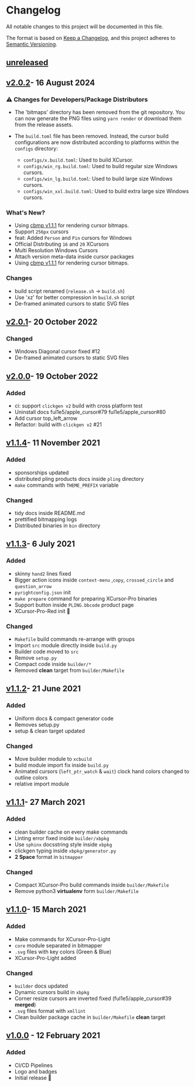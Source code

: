 # Changelog

All notable changes to this project will be documented in this file.

The format is based on [Keep a Changelog](https://keepachangelog.com/en/1.0.0/),
and this project adheres to [Semantic Versioning](https://semver.org/spec/v2.0.0.html).

## [unreleased]

## [v2.0.2]- 16 August 2024

### :warning: Changes for Developers/Package Distributors

-   The 'bitmaps' directory has been removed from the git repository. You can now generate the PNG files using `yarn render` or download them from the release assets.

-   The `build.toml` file has been removed. Instead, the cursor build configurations are now distributed according to platforms within the `configs` directory:
    -   `configs/x.build.toml`: Used to build XCursor.
    -   `configs/win_rg.build.toml`: Used to build regular size Windows cursors.
    -   `configs/win_lg.build.toml`: Used to build large size Windows cursors.
    -   `configs/win_xxl.build.toml`: Used to build extra large size Windows cursors.

### What's New?

-   Using [cbmp v1.1.1](https://github.com/ful1e5/cbmp/tree/v1.1.1) for rendering cursor bitmaps.
-   Support `256px` cursors
-   feat: Added `Person` and `Pin` cursors for Windows
-   Official Distributing `16` and `20` XCursors
-   Multi Resolution Windows Cursors
-   Attach version meta-data inside cursor packages
-   Using [cbmp v1.1.1](https://github.com/ful1e5/cbmp/tree/v1.1.1) for rendering cursor bitmaps.

### Changes

-   build script renamed (`release.sh` -> `build.sh`)
-   Use 'xz' for better compression in `build.sh` script
-   De-framed animated cursors to static SVG files

## [v2.0.1]- 20 October 2022

### Changed

-   Windows Diagonal cursor fixed #12
-   De-framed animated cursors to static SVG files

## [v2.0.0]- 19 October 2022

### Added

-   ci: support `clickgen v2` build with cross platform test
-   Uninstall docs ful1e5/apple_cursor#79 ful1e5/apple_cursor#80
-   Add cursor top_left_arrow
-   Refactor: build with `clickgen v2` #21

## [v1.1.4]- 11 November 2021

### Added

-   sponsorships updated
-   distributed pling products docs inside `pling` directory
-   `make` commands with `THEME_PREFIX` variable

### Changed

-   tidy docs inside README.md
-   prettified bitmapping logs
-   Distributed binaries in `bin` directory

## [v1.1.3]- 6 July 2021

### Added

-   skinny `hand2` lines fixed
-   Bigger action icons inside `context-menu` ,`copy`, `crossed_circle` and `question_arrow`
-   `pyrightconfig.json` init
-   `make prepare` command for preparing XCursor-Pro binaries
-   Support button inside `PLING.bbcode` product page
-   XCursor-Pro-Red init 🎊

### Changed

-   `Makefile` build commands re-arrange with groups
-   Import `src` module directly inside `build.py`
-   Builder code moved to `src`
-   Remove `setup.py`
-   Compact code inside `builder/*`
-   Removed **clean** target from `builder/Makefile`

## [v1.1.2]- 21 June 2021

### Added

-   Uniform docs & compact generator code
-   Removes setup.py
-   setup & clean target updated

### Changed

-   Move builder module to `xcbuild`
-   build module import fix inside `build.py`
-   Animated cursors (`left_ptr_watch` & `wait`) clock hand colors changed to outline colors
-   relative import module

## [v1.1.1]- 27 March 2021

### Added

-   clean builder cache on every make commands
-   Linting error fixed inside `builder/xbpkg`
-   Use `sphinx` docsstring style inside `xbpkg`
-   clickgen typing inside `xbpkg/generator.py`
-   **2 Space** format in `bitmapper`

### Changed

-   Compact XCursor-Pro build commands inside `builder/Makefile`
-   Remove python3 **virtualenv** form `builder/Makefile`

## [v1.1.0]- 15 March 2021

### Added

-   Make commands for XCursor-Pro-Light
-   `core` module separated in bitmapper
-   `.svg` files with key colors (Green & Blue)
-   XCursor-Pro-Light added

### Changed

-   `builder` docs updated
-   Dynamic cursors build in `xbpkg`
-   Corner resize cursors are inverted fixed (ful1e5/apple_cursor#39 **merged**)
-   `.svg` files format with `xmllint`
-   Clean builder package cache in `builder/Makefile` **clean** target

## [v1.0.0] - 12 February 2021

### Added

-   CI/CD Pipelines
-   Logo and badges
-   Initial release 🎊

[unreleased]: https://github.com/ful1e5/XCursor-pro/compare/v2.0.2...main
[v2.0.2]: https://github.com/ful1e5/XCursor-pro/compare/v2.0.1...v2.0.2
[v2.0.1]: https://github.com/ful1e5/XCursor-pro/compare/v2.0.0...v2.0.1
[v2.0.0]: https://github.com/ful1e5/XCursor-pro/compare/v1.1.4...v2.0.0
[v1.1.4]: https://github.com/ful1e5/XCursor-pro/compare/v1.1.3...v1.1.4
[v1.1.3]: https://github.com/ful1e5/XCursor-pro/compare/v1.1.2...v1.1.3
[v1.1.2]: https://github.com/ful1e5/XCursor-pro/compare/v1.1.1...v1.1.2
[v1.1.1]: https://github.com/ful1e5/XCursor-pro/compare/v1.1.0...v1.1.1
[v1.1.0]: https://github.com/ful1e5/XCursor-pro/compare/v1.0.0...v1.1.0
[v1.0.0]: https://github.com/ful1e5/XCursor-pro/tree/v1.0.0
